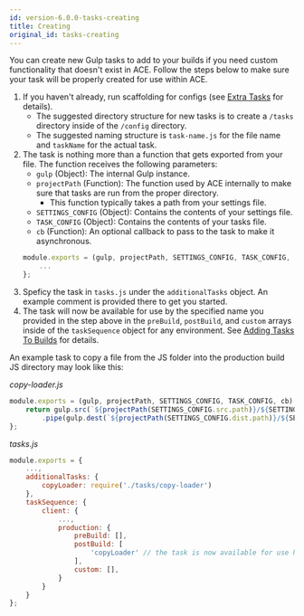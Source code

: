 ```yaml
---
id: version-6.0.0-tasks-creating
title: Creating
original_id: tasks-creating
---
```


You can create new Gulp tasks to add to your builds if you need custom functionality that doesn't exist in ACE. Follow the steps below to make sure your task will be properly created for use within ACE.

1. If you haven't already, run scaffolding for configs (see [Extra Tasks](tasks-extra) for details).
    * The suggested directory structure for new tasks is to create a `/tasks` directory inside of the `/config` directory.
    * The suggested naming structure is `task-name.js` for the file name and `taskName` for the actual task.
1. The task is nothing more than a function that gets exported from your file. The function receives the following parameters:
    * `gulp` (Object): The internal Gulp instance.<br />
    * `projectPath` (Function): The function used by ACE internally to make sure that tasks are run from the proper directory.
        * This function typically takes a path from your settings file.
    * `SETTINGS_CONFIG` (Object): Contains the contents of your settings file.
    * `TASK_CONFIG` (Object): Contains the contents of your tasks file.
    * `cb` (Function): An optional callback to pass to the task to make it asynchronous.
    ```javascript
    module.exports = (gulp, projectPath, SETTINGS_CONFIG, TASK_CONFIG, cb) => {
        ...
    };
    ```
1. Speficy the task in `tasks.js` under the `additionalTasks` object. An example comment is provided there to get you started.
1. The task will now be available for use by the specified name you provided in the step above in the `preBuild`, `postBuild`, and `custom` arrays inside of the `taskSequence` object for any environment. See [Adding Tasks To Builds](tasks-adding) for details.

An example task to copy a file from the JS folder into the production build JS directory may look like this:

*copy-loader.js*
```javascript
module.exports = (gulp, projectPath, SETTINGS_CONFIG, TASK_CONFIG, cb) => {
    return gulp.src(`${projectPath(SETTINGS_CONFIG.src.path)}/${SETTINGS_CONFIG.src.js.path}/loader.js`)
        .pipe(gulp.dest(`${projectPath(SETTINGS_CONFIG.dist.path)}/${SETTINGS_CONFIG.src.js.path}`));
};
```

*tasks.js*
```javascript
module.exports = {
    ...,
    additionalTasks: {
        copyLoader: require('./tasks/copy-loader')
    },
    taskSequence: {
        client: {
            ...,
            production: {
                preBuild: [],
                postBuild: [
                    'copyLoader' // the task is now available for use here
                ],
                custom: [],
            }
        }
    }
};
```
